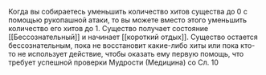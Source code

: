 Когда вы собираетесь уменьшить количество хитов существа до 0 с помощью рукопашной атаки, то вы можете вместо этого уменьшить количество его хитов до 1. Существо получает состояние [[Бессознательный]] и начинает [[короткий отдых]]. Существо остается бессознательным, пока не восстановит какие-либо хиты или пока кто-то не использует действие, чтобы оказать ему первую помощь, что требует успешной проверки Мудрости (Медицина) со Сл. 10